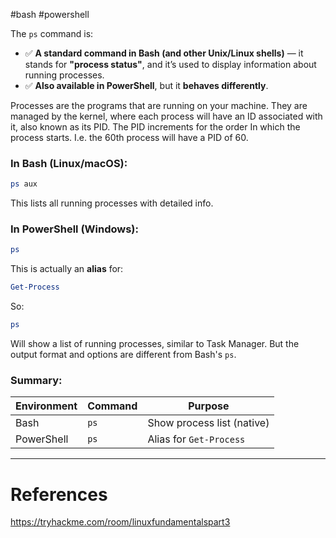 #bash #powershell 

The `ps` command is:
- ✅ **A standard command in Bash (and other Unix/Linux shells)** — it stands for **"process status"**, and it’s used to display information about running processes.
- ✅ **Also available in PowerShell**, but it **behaves differently**.

Processes are the programs that are running on your machine. They are managed by the kernel, where each process will have an ID associated with it, also known as its PID. The PID increments for the order In which the process starts. I.e. the 60th process will have a PID of 60.

### In Bash (Linux/macOS):

```bash
ps aux
```

This lists all running processes with detailed info.


### In PowerShell (Windows):

```powershell
ps
```

This is actually an **alias** for:

```powershell
Get-Process
```

So:

```powershell
ps
```

Will show a list of running processes, similar to Task Manager. But the output format and options are different from Bash's `ps`.


### Summary:

|Environment|Command|Purpose|
|---|---|---|
|Bash|`ps`|Show process list (native)|
|PowerShell|`ps`|Alias for `Get-Process`|


---

# References

https://tryhackme.com/room/linuxfundamentalspart3